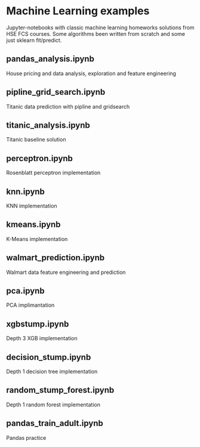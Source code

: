 # Machine Learning examples
Jupyter-notebooks with classic machine learning homeworks solutions from HSE FCS courses.
Some algorithms been written from scratch and some just sklearn fit/predict.

## pandas_analysis.ipynb 
House pricing and data analysis, exploration and feature engineering

## pipline_grid_search.ipynb
Titanic data prediction with pipline and gridsearch

## titanic_analysis.ipynb
Titanic baseline solution

## perceptron.ipynb
Rosenblatt perceptron implementation

## knn.ipynb
KNN implementation

## kmeans.ipynb
K-Means implementation

## walmart_prediction.ipynb
Walmart data feature engineering and prediction

## pca.ipynb
PCA implimantation

## xgbstump.ipynb
Depth 3 XGB implementation

## decision_stump.ipynb
Depth 1 decision tree implementation

## random_stump_forest.ipynb
Depth 1 random forest implementation

## pandas_train_adult.ipynb
Pandas practice

